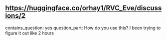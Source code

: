 ## https://huggingface.co/orhay1/RVC_Eve/discussions/2

contains_question: yes
question_part: How do you use this? I been trying to figure it out like 2 hours